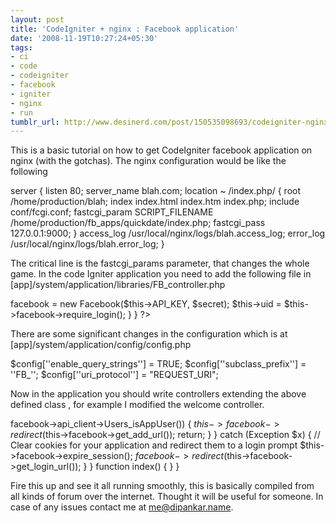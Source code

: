 ```yaml
---
layout: post
title: 'CodeIgniter + nginx : Facebook application'
date: '2008-11-19T10:27:24+05:30'
tags:
- ci
- code
- codeigniter
- facebook
- igniter
- nginx
- run
tumblr_url: http://www.desinerd.com/post/150535098693/codeigniter-nginx-facebook-application
---
```

This is a basic tutorial on how to get CodeIgniter facebook application on nginx (with the gotchas). The nginx configuration would be like the following


server {
        listen 80;
        server_name blah.com;
        location ~ /index.php/ {
                root           /home/production/blah;
                index  index.html index.htm index.php;
                include        conf/fcgi.conf;
                fastcgi_param  SCRIPT_FILENAME /home/production/fb_apps/quickdate/index.php;
                fastcgi_pass   127.0.0.1:9000;
        }
        access_log      /usr/local/nginx/logs/blah.access_log;
        error_log       /usr/local/nginx/logs/blah.error_log;
    }


The critical line is the fastcgi_params parameter, that changes the whole game. In the code Igniter application you need to add the following file in [app]/system/application/libraries/FB_controller.php


facebook = new Facebook($this->API_KEY, $secret);
                $this->uid = $this->facebook->require_login();
        }
}
?>



There are some significant changes in the configuration which is at [app]/system/application/config/config.php


$config[''enable_query_strings''] = TRUE;
$config[''subclass_prefix''] = ''FB_'';
$config[''uri_protocol''] = "REQUEST_URI";


Now in the application you should write controllers extending the above defined class , for example I modified the welcome controller.


facebook->api_client->Users_isAppUser()) {
                                $this->facebook->redirect($this->facebook->get_add_url());
                                return;
                        }
                }
                catch (Exception $x) {
                        // Clear cookies for your application and redirect them to a login prompt
                        $this->facebook->expire_session();
                        $facebook->redirect($this->facebook->get_login_url());
                }
        }
        function index() {
        }
}


Fire this up and see it all running smoothly, this is basically compiled from all kinds of forum over the internet. Thought it will be useful for someone. In case of any issues contact me at me@dipankar.name.
